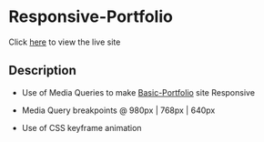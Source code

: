 # Responsive-Portfolio

Click [here](https://benrgarcia.github.io/Responsive-Portfolio/) to view the live site

## Description

* Use of Media Queries to make <a href="https://benrgarcia.github.io/Basic-Portfolio/">Basic-Portfolio</a> site Responsive

* Media Query breakpoints @ 980px | 768px | 640px

* Use of CSS keyframe animation